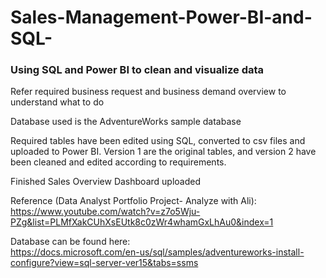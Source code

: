 # Sales-Management-Power-BI-and-SQL-
### Using SQL and Power BI to clean and visualize data  

Refer required business request and business demand overview to understand what to do  

Database used is the AdventureWorks sample database  

Required tables have been edited using SQL, converted to csv files and uploaded to Power BI. Version 1 are the original tables, and version 2 have been cleaned and edited according to requirements.   

Finished Sales Overview Dashboard uploaded  

Reference (Data Analyst Portfolio Project- Analyze with Ali):  
https://www.youtube.com/watch?v=z7o5Wju-PZg&list=PLMfXakCUhXsEUtk8c0zWr4whamGxLhAu0&index=1  

Database can be found here:  
https://docs.microsoft.com/en-us/sql/samples/adventureworks-install-configure?view=sql-server-ver15&tabs=ssms
